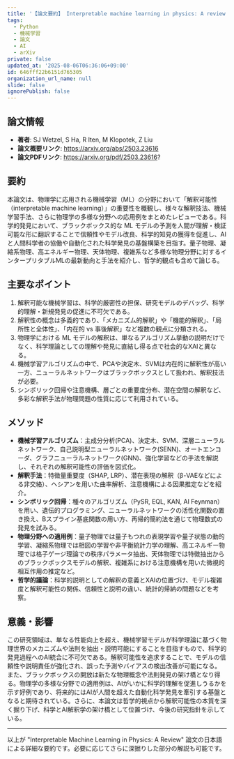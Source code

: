 ```yaml
---
title: '【論文要約】 Interpretable machine learning in physics: A review'
tags:
  - Python
  - 機械学習
  - 論文
  - AI
  - arXiv
private: false
updated_at: '2025-08-06T06:36:06+09:00'
id: 646fff22b6151d765305
organization_url_name: null
slide: false
ignorePublish: false
---
```


## 論文情報

- **著者**: SJ Wetzel, S Ha, R Iten, M Klopotek, Z Liu
- **論文概要リンク**: https://arxiv.org/abs/2503.23616
- **論文PDFリンク**: https://arxiv.org/pdf/2503.23616?

## 要約

本論文は、物理学に応用される機械学習（ML）の分野において「解釈可能性（interpretable machine learning）」の重要性を概観し、様々な解釈技法、機械学習手法、さらに物理学の多様な分野への応用例をまとめたレビューである。科学的発見において、ブラックボックス的な ML モデルの予測を人間が理解・検証可能な形に翻訳することで信頼性やモデル改良、科学的知見の獲得を促進し、AIと人間科学者の協働や自動化された科学発見の基盤構築を目指す。量子物理、凝縮系物理、高エネルギー物理、天体物理、複雑系など多様な物理分野に対するインタープリタブルMLの最新動向と手法を紹介し、哲学的観点も含めて論じる。

## 主要なポイント

1. 解釈可能な機械学習は、科学的厳密性の担保、研究モデルのデバッグ、科学的理解・新規発見の促進に不可欠である。
2. 解釈性の概念は多義的であり、「メカニズム的解釈」や「機能的解釈」、「局所性と全体性」、「内在的 vs 事後解釈」など複数の観点に分類される。
3. 物理学における ML モデルの解釈は、単なるアルゴリズム挙動の説明だけでなく、科学理論としての理解や発見に直結し得る点で社会的なXAIと異なる。
4. 機械学習アルゴリズムの中で、PCAや決定木、SVMは内在的に解釈性が高い一方、ニューラルネットワークはブラックボックスとして扱われ、解釈技法が必要。
5. シンボリック回帰や注意機構、層ごとの重要度分布、潜在空間の解釈など、多彩な解釈手法が物理問題の性質に応じて利用されている。


## メソッド

- **機械学習アルゴリズム**：主成分分析(PCA)、決定木、SVM、深層ニューラルネットワーク、自己説明型ニューラルネットワーク(SENN)、オートエンコーダ、グラフニューラルネットワーク(GNN)、強化学習などの手法を解説し、それぞれの解釈可能性の評価を図式化。
- **解釈手法**：特徴量重要度（SHAP, LRP）、潜在表現の解釈（β-VAEなどによる非交絡）、ヘシアンを用いた曲率解析、注意機構による因果推定などを紹介。
- **シンボリック回帰**：種々のアルゴリズム（PySR, EQL, KAN, AI Feynman）を用い、遺伝的プログラミング、ニューラルネットワークの活性化関数の置き換え、Bスプライン基底関数の用い方、再帰的簡約法を通じて物理数式の発見を試みる。
- **物理分野への適用例**：量子物理では量子もつれの表現学習や量子状態の動的学習、凝縮系物理では相図の学習や非平衡統計力学の理解、高エネルギー物理では格子ゲージ理論での秩序パラメータ抽出、天体物理では特徴抽出からのブラックボックスモデルの解釈、複雑系における注意機構を用いた微視的相互作用の推定など。
- **哲学的議論**：科学的説明としての解釈の意義とXAIの位置づけ、モデル複雑度と解釈可能性の関係、信頼性と説明の違い、統計的帰納の問題などを考察。

## 意義・影響

この研究領域は、単なる性能向上を超え、機械学習モデルが科学理論に基づく物理世界のメカニズムや法則を抽出・説明可能にすることを目指すもので、科学的発見過程へのAI統合に不可欠である。解釈可能性を追求することで、モデルの信頼性や説明責任が強化され、誤った予測やバイアスの検出改善が可能になる。また、ブラックボックスの開放は新たな物理概念や法則発見の架け橋となり得る。物理学の多様な分野での適用例は、AIがいかに科学的理解を促進しうるかを示す好例であり、将来的にはAIが人間を超えた自動化科学発見を牽引する基盤となると期待されている。さらに、本論文は哲学的視点から解釈可能性の本質を深く掘り下げ、科学とAI解釈学の架け橋として位置づけ、今後の研究指針を示している。

---

以上が "Interpretable Machine Learning in Physics: A Review" 論文の日本語による詳細な要約です。必要に応じてさらに深掘りした部分の解説も可能です。

